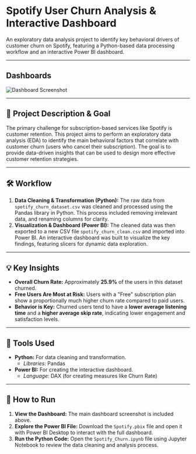 # Spotify User Churn Analysis & Interactive Dashboard

An exploratory data analysis project to identify key behavioral drivers of customer churn on Spotify, featuring a Python-based data processing workflow and an interactive Power BI dashboard.

---

##  Dashboards

![Dashboard Screenshot](Spotify_Churn_Dashboard.png)

---

## 🎯 Project Description & Goal

The primary challenge for subscription-based services like Spotify is customer retention. This project aims to perform an exploratory data analysis (EDA) to identify the main behavioral factors that correlate with customer churn (users who cancel their subscription). The goal is to provide data-driven insights that can be used to design more effective customer retention strategies.

---

## 🛠️ Workflow

1.  **Data Cleaning & Transformation (Python):** The raw data from `spotify_churn_dataset.csv` was cleaned and processed using the Pandas library in Python. This process included removing irrelevant data, and renaming columns for clarity.
2.  **Visualization & Dashboard (Power BI):** The cleaned data was then exported to a new CSV file `spotify_churn_clean.csv` and imported into Power BI. An interactive dashboard was built to visualize the key findings, featuring slicers for dynamic data exploration.

---

## 💡 Key Insights

* **Overall Churn Rate:** Approximately **25.9%** of the users in this dataset churned.
* **Free Users Are Most at Risk:** Users with a "Free" subscription plan show a proportionally much higher churn rate compared to paid users.
* **Behavior is Key:** Churned users tend to have a **lower average listening time** and a **higher average skip rate**, indicating lower engagement and satisfaction levels.

---

## 🔧 Tools Used

* **Python:** For data cleaning and transformation.
    * *Libraries:* Pandas
* **Power BI:** For creating the interactive dashboard.
    * *Language:* DAX (for creating measures like Churn Rate)

---

## 🚀 How to Run

1.  **View the Dashboard:** The main dashboard screenshot is included above.
2.  **Explore the Power BI File:** Download the `Spotify.pbix` file and open it with Power BI Desktop to interact with the full dashboard.
3.  **Run the Python Code:** Open the `Spotify_Churn.ipynb` file using Jupyter Notebook to review the data cleaning and analysis process.
